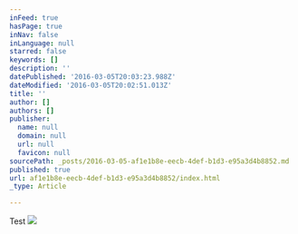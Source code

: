 ```yaml
---
inFeed: true
hasPage: true
inNav: false
inLanguage: null
starred: false
keywords: []
description: ''
datePublished: '2016-03-05T20:03:23.988Z'
dateModified: '2016-03-05T20:02:51.013Z'
title: ''
author: []
authors: []
publisher:
  name: null
  domain: null
  url: null
  favicon: null
sourcePath: _posts/2016-03-05-af1e1b8e-eecb-4def-b1d3-e95a3d4b8852.md
published: true
url: af1e1b8e-eecb-4def-b1d3-e95a3d4b8852/index.html
_type: Article

---
```

Test
![](https://the-grid-user-content.s3-us-west-2.amazonaws.com/7059fd9b-f3e5-41e6-81e1-02aae130be07.jpg)